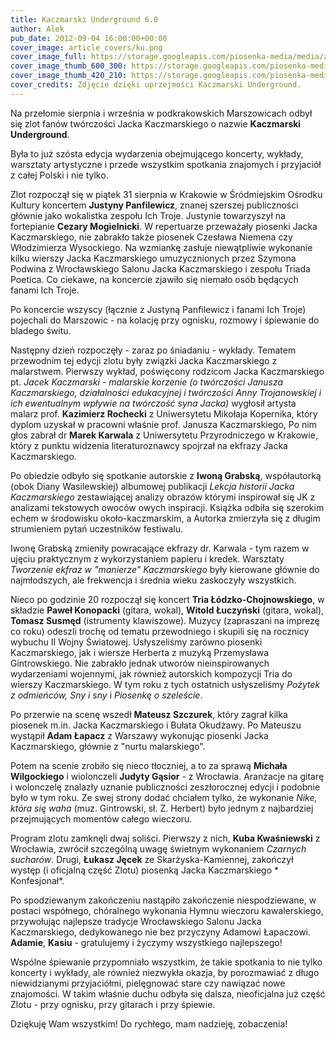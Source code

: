 ```yaml
---
title: Kaczmarski Underground 6.0
author: Alek
pub_date: 2012-09-04 16:00:00+00:00
cover_image: article_covers/ku.png
cover_image_full: https://storage.googleapis.com/piosenka-media/media/article_covers/ku.png
cover_image_thumb_600_300: https://storage.googleapis.com/piosenka-media/media/article_covers/ku.png.600x300_q85_crop_upscale.jpg
cover_image_thumb_420_210: https://storage.googleapis.com/piosenka-media/media/article_covers/ku.png.420x210_q85_crop_upscale.jpg
cover_credits: Zdjęcie dzięki uprzejmości Kaczmarski Underground.
---
```


Na przełomie sierpnia i września w podkrakowskich Marszowicach odbył się zlot fanów twórczości Jacka Kaczmarskiego o nazwie **Kaczmarski Underground**.

Była to już szósta edycja wydarzenia obejmującego koncerty, wykłady, warsztaty artystyczne i przede wszystkim spotkania znajomych i przyjaciół z całej Polski i nie tylko. 

Zlot rozpoczął się w piątek 31 sierpnia w Krakowie w Śródmiejskim Ośrodku Kultury koncertem **Justyny Panfilewicz**, znanej szerszej publiczności głównie jako wokalistka zespołu Ich Troje. Justynie towarzyszył na fortepianie **Cezary Mogielnicki**. W repertuarze przeważały piosenki Jacka Kaczmarskiego, nie zabrakło także piosenek Czesława Niemena czy Włodzimierza Wysockiego. Na wzmiankę zasłuje niewątpliwie wykonanie kilku wierszy Jacka Kaczmarskiego umuzycznionych przez Szymona Podwina z Wrocławskiego Salonu Jacka Kaczmarskiego i zespołu Triada Poetica. Co ciekawe, na koncercie zjawiło się niemało osób będących fanami Ich Troje. 
 
 Po koncercie wszyscy (łącznie z Justyną Panfilewicz i fanami Ich Troje) pojechali do Marszowic - na kolację przy ognisku, rozmowy i śpiewanie do bladego świtu.

Następny dzień rozpoczęły - zaraz po śniadaniu - wykłady. Tematem przewodnim tej edycji zlotu były związki Jacka Kaczmarskiego z malarstwem. Pierwszy wykład, poświęcony rodzicom Jacka Kaczmarskiego pt. *Jacek Kaczmarski - malarskie korzenie (o twórczości Janusza Kaczmarskiego, działalności edukacyjnej i twórczości Anny Trojanowskiej i ich ewentualnym wpływie na twórczość syna Jacka)* wygłosił artysta malarz prof. **Kazimierz Rochecki** z Uniwersytetu Mikołaja Kopernika, który dyplom uzyskał w pracowni właśnie prof. Janusza Kaczmarskiego, Po nim głos zabrał dr **Marek Karwala** z Uniwersytetu Przyrodniczego w Krakowie, który z punktu widzenia literaturoznawcy spojrzał na ekfrazy Jacka Kaczmarskiego.

Po obiedzie odbyło się spotkanie autorskie z **Iwoną Grabską**, współautorką (obok Diany Wasilewskiej) albumowej publikacji *Lekcja historii Jacka Kaczmarskiego* zestawiającej analizy obrazów którymi inspirował się JK z analizami tekstowych owoców owych inspiracji. Książka odbiła się szerokim echem w środowisku około-kaczmarskim, a Autorka zmierzyła się z długim strumieniem pytań uczestników festiwalu.

Iwonę Grabską zmieniły powracające ekfrazy dr. Karwala - tym razem w ujęciu praktycznym z wykorzystaniem papieru i kredek. Warsztaty *Tworzenie ekfraz w "manierze" Kaczmarskiego* były kierowane głównie do najmłodszych, ale frekwencja i średnia wieku zaskoczyły wszystkich.

Nieco po godzinie 20 rozpoczął się koncert **Tria Łódzko-Chojnowskiego**, w składzie **Paweł Konopacki** (gitara, wokal), **Witold Łuczyński** (gitara, wokal), **Tomasz Susmęd** (istrumenty klawiszowe). Muzycy (zapraszani na imprezę co roku) odeszli trochę od tematu przewodniego i skupili się na rocznicy wybuchu II Wojny Światowej. Usłyszeliśmy zarówno piosenki Kaczmarskiego, jak i wiersze Herberta z muzyką Przemysława Gintrowskiego. Nie zabrakło jednak utworów nieinspirowanych wydarzeniami wojennymi, jak również autorskich kompozycji Tria do wierszy Kaczmarskiego. W tym roku z tych ostatnich usłyszeliśmy *Pożytek z odmieńców, Sny i sny* i *Piosenkę o szeleście*.

Po przerwie na scenę wszedł **Mateusz Szczurek**, który zagrał kilka piosenek m.in. Jacka Kaczmarskiego i Bułata Okudżawy. Po Mateuszu wystąpił **Adam Łapacz** z Warszawy wykonując piosenki Jacka Kaczmarskiego, głównie z "nurtu malarskiego".

Potem na scenie zrobiło się nieco tłoczniej, a to za sprawą **Michała Wilgockiego** i wiolonczeli **Judyty Gąsior** - z Wrocławia. Aranżacje na gitarę i wolonczelę znalazły uznanie publiczności zeszłorocznej edycji i podobnie było w tym roku. Ze swej strony dodać chciałem tylko, że wykonanie *Nike, która się waha* (muz. Gintrowski, sł. Z. Herbert) było jednym z najbardziej przejmujących momentów całego wieczoru.

Program zlotu zamknęli dwaj soliści. Pierwszy z nich, **Kuba Kwaśniewski** z Wrocławia, zwrócił szczególną uwagę świetnym wykonaniem *Czarnych sucharów*. Drugi, **Łukasz Jęcek** ze Skarżyska-Kamiennej, zakończył występ (i oficjalną część Zlotu) piosenką Jacka Kaczmarskiego * Konfesjonał*.

Po spodziewanym zakończeniu nastąpiło zakończenie niespodziewane, w postaci współnego, chóralnego wykonania Hymnu wieczoru kawalerskiego, przywołując najlepsze tradycje Wrocławskiego Salonu Jacka Kaczmarskiego, dedykowanego nie bez przyczyny Adamowi Łapaczowi. **Adamie**, **Kasiu** - gratulujemy i życzymy wszystkiego najlepszego!

Wspólne śpiewanie przypomniało wszystkim, że takie spotkania to nie tylko koncerty i wykłady, ale również niezwykła okazja, by porozmawiać z długo niewidzianymi przyjaciółmi, pielęgnować stare czy nawiązać nowe znajomości. W takim właśnie duchu odbyła się dalsza, nieoficjalna już część Zlotu - przy ognisku, przy gitarach i przy śpiewie.

Dziękuję Wam wszystkim! Do rychłego, mam nadzieję, zobaczenia!